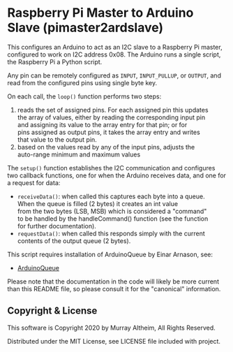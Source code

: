 # Raspberry Pi Master to Arduino Slave (pimaster2ardslave)

This configures an Arduino to act as an I2C slave to a Raspberry Pi master,
configured to work on I2C address 0x08. The Arduino runs a single script,
the Raspberry Pi a Python script.

Any pin can be remotely configured as `INPUT`, `INPUT_PULLUP`, or `OUTPUT`,
and read from the configured pins using single byte key.

On each call, the `loop()` function performs two steps:

1. reads the set of assigned pins. For each assigned pin this updates\
   the array of values, either by reading the corresponding input pin\
   and assigning its value to the array entry for that pin; or for\
   pins assigned as output pins, it takes the array entry and writes\
   that value to the output pin.
2. based on the values read by any of the input pins, adjusts the\
   auto-range minimum and maximum values

The `setup()` function establishes the I2C communication and configures
two callback functions, one for when the Arduino receives data, and one
for a request for data:

* `receiveData()`: when called this captures each byte into a queue.\
   When the queue is filled (2 bytes) it creates an int value\
   from the two bytes (LSB, MSB) which is considered a "command"\
   to be handled by the handleCommand() function (see the function\
   for further documentation).
* `requestData()`: when called this responds simply with the current\
   contents of the output queue (2 bytes).

This script requires installation of ArduinoQueue by Einar Arnason, see:

* [ArduinoQueue](https://github.com/EinarArnason/ArduinoQueue)

Please note that the documentation in the code will likely be more current
than this README file, so please consult it for the "canonical" information.


## Copyright & License

This software is Copyright 2020 by Murray Altheim, All Rights Reserved.

Distributed under the MIT License, see LICENSE file included with project.


